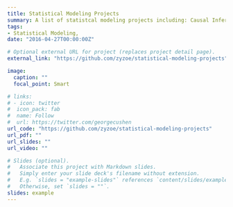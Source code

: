 ```yaml
---
title: Statistical Modeling Projects
summary: A list of statistcal modeling projects including: Causal Inference, Time Series Analysis, Hierarchical Modeling & Regression
tags:
- Statistical Modeling, 
date: "2016-04-27T00:00:00Z"

# Optional external URL for project (replaces project detail page).
external_link: "https://github.com/zyzoe/statistical-modeling-projects"

image:
  caption: ""
  focal_point: Smart

# links:
# - icon: twitter
#  icon_pack: fab
#  name: Follow
#  url: https://twitter.com/georgecushen
url_code: "https://github.com/zyzoe/statistical-modeling-projects"
url_pdf: ""
url_slides: ""
url_video: ""

# Slides (optional).
#   Associate this project with Markdown slides.
#   Simply enter your slide deck's filename without extension.
#   E.g. `slides = "example-slides"` references `content/slides/example-slides.md`.
#   Otherwise, set `slides = ""`.
slides: example
---
```

